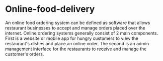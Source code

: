 # Online-food-delivery
An online food ordering system can be defined as software that allows restaurant businesses to accept and manage orders placed over the internet. Online ordering systems generally consist of 2 main components. First is a website or mobile app for hungry customers to view the restaurant's dishes and place an online order. The second is an admin management interface for the restaurants to receive and manage the customer's orders.
